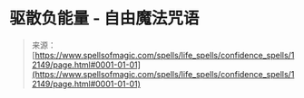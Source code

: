 <!--yml

category: 未分类

date: 2024-06-12 18:49:38

-->

# 驱散负能量 - 自由魔法咒语

> 来源：[https://www.spellsofmagic.com/spells/life_spells/confidence_spells/12149/page.html#0001-01-01](https://www.spellsofmagic.com/spells/life_spells/confidence_spells/12149/page.html#0001-01-01)

